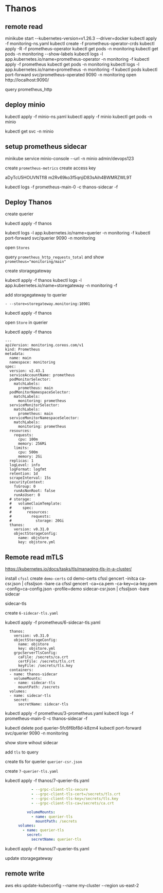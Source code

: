 # Thanos

## remote read

minikube start --kubernetes-version=v1.26.3 --driver=docker
kubectl apply -f monitoring-ns.yaml
kubectl create -f prometheus-operator-crds
kubectl apply -R -f prometheus-operator
kubectl get pods -n monitoring
kubectl get pods -n monitoring --show-labels
kubectl logs -l app.kubernetes.io/name=prometheus-operator -n monitoring -f
kubectl apply -f prometheus
kubectl get pods -n monitoring
kubectl logs -l app.kubernetes.io/name=prometheus -n monitoring -f
kubectl pods
kubectl port-forward svc/prometheus-operated 9090 -n monitoring
open http://localhost:9090/

query prometheus_http

## deploy minio

kubectl apply -f minio-ns.yaml
kubectl apply -f minio
kubectl get pods -n minio

kubectl get svc -n minio

## setup prometheus sidecar
minikube service minio-console --url -n minio
admin/devops123

create `prometheus-metrics`
create access key

aDyTcU5HOUVNTfl8
m2Rv69ko3f5qnjiD83sAih4BWMRZWL9T

kubectl logs -f prometheus-main-0 -c thanos-sidecar -f




## Deploy Thanos

create querier

kubectl apply -f thanos


kubectl logs -l app.kubernetes.io/name=querier -n monitoring -f
kubectl port-forward svc/querier 9090 -n monitoring

open `Stores`

query `prometheus_http_requests_total` and show `prometheus="monitoring/main"`

create storagegateway

kubectl apply -f thanos
kubectl logs -l app.kubernetes.io/name=storegateway -n monitoring -f

add storagegateway to querier

```
- --store=storegateway.monitoring:10901
```

kubectl apply -f thanos

open `Store` in querier

kubectl apply -f thanos


```
---
apiVersion: monitoring.coreos.com/v1
kind: Prometheus
metadata:
  name: main
  namespace: monitoring
spec:
  version: v2.43.1
  serviceAccountName: prometheus
  podMonitorSelector:
    matchLabels:
      prometheus: main
  podMonitorNamespaceSelector:
    matchLabels:
      monitoring: prometheus
  serviceMonitorSelector:
    matchLabels:
      prometheus: main
  serviceMonitorNamespaceSelector:
    matchLabels:
      monitoring: prometheus
  resources:
    requests:
      cpu: 100m
      memory: 256Mi
    limits:
      cpu: 500m
      memory: 2Gi
  replicas: 1
  logLevel: info
  logFormat: logfmt
  retention: 1d
  scrapeInterval: 15s
  securityContext:
    fsGroup: 0
    runAsNonRoot: false
    runAsUser: 0
  # storage:
  #   volumeClaimTemplate:
  #     spec:
  #       resources:
  #         requests:
  #           storage: 20Gi
  thanos:
    version: v0.31.0
    objectStorageConfig:
      name: objstore
      key: objstore.yml

```

## Remote read mTLS

https://kubernetes.io/docs/tasks/tls/managing-tls-in-a-cluster/

install `cfssl`
create `demo-certs`
cd demo-certs
cfssl gencert -initca ca-csr.json | cfssljson -bare ca
cfssl gencert -ca=ca.pem -ca-key=ca-key.pem -config=ca-config.json -profile=demo sidecar-csr.json | cfssljson -bare sidecar

sidecar-tls




create `6-sidecar-tls.yaml`

kubectl apply -f prometheus/6-sidecar-tls.yaml

```
  thanos:
    version: v0.31.0
    objectStorageConfig:
      name: objstore
      key: objstore.yml
    grpcServerTlsConfig:
      caFile: /secrets/ca.crt
      certFile: /secrets/tls.crt
      keyFile: /secrets/tls.key
  containers:
  - name: thanos-sidecar
    volumeMounts:
    - name: sidecar-tls
      mountPath: /secrets
  volumes:
  - name: sidecar-tls
    secret:
      secretName: sidecar-tls
```

kubectl apply -f prometheus/3-prometheus.yaml
kubectl logs -f prometheus-main-0 -c thanos-sidecar -f


kubectl delete pod querier-5fc6f6bf8d-k8zm4
kubectl port-forward svc/querier 9090 -n monitoring

show store wihout sidecar

add `tls` to query

create tls for querier `querier-csr.json`

create `7-querier-tls.yaml`

kubectl apply -f thanos/7-querier-tls.yaml

```yaml
            - --grpc-client-tls-secure
            - --grpc-client-tls-cert=/secrets/tls.crt
            - --grpc-client-tls-key=/secrets/tls.key
            - --grpc-client-tls-ca=/secrets/ca.crt

          volumeMounts:
            - name: querier-tls
              mountPath: /secrets
      volumes:
        - name: querier-tls
          secret:
            secretName: querier-tls
```

kubectl apply -f thanos/7-querier-tls.yaml

update storagegateway










## remote write

aws eks update-kubeconfig --name my-cluster --region us-east-2
